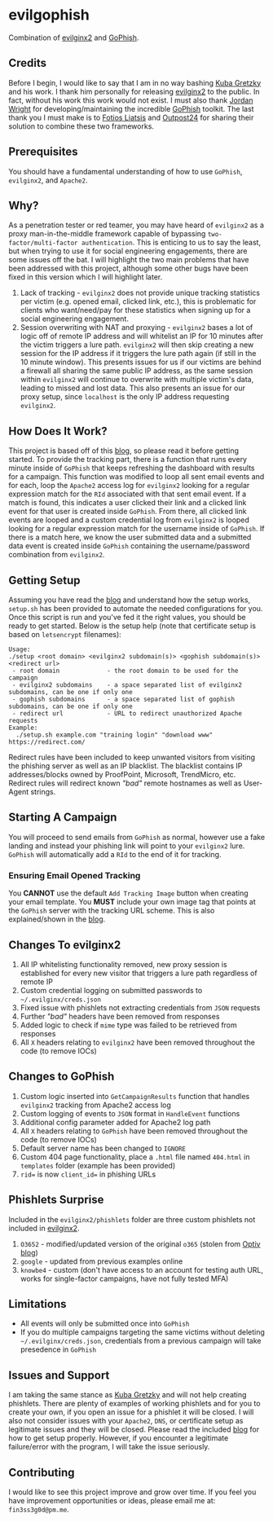 # evilgophish

Combination of [evilginx2](https://github.com/kgretzky/evilginx2) and [GoPhish](https://github.com/gophish/gophish).

## Credits

Before I begin, I would like to say that I am in no way bashing [Kuba Gretzky](https://github.com/kgretzky) and his work. I thank him personally for releasing [evilginx2](https://github.com/kgretzky/evilginx2) to the public. In fact, without his work this work would not exist. I must also thank [Jordan Wright](https://github.com/jordan-wright) for developing/maintaining the incredible [GoPhish](https://github.com/gophish/gophish) toolkit. The last thank you I must make is to [Fotios Liatsis](https://twitter.com/_wizard32?lang=en) and [Outpost24](https://outpost24.com/) for sharing their solution to combine these two frameworks.

## Prerequisites

You should have a fundamental understanding of how to use `GoPhish`, `evilginx2`, and `Apache2`.

## Why?

As a penetration tester or red teamer, you may have heard of `evilginx2` as a proxy man-in-the-middle framework capable of bypassing `two-factor/multi-factor authentication`. This is enticing to us to say the least, but when trying to use it for social engineering engagements, there are some issues off the bat. I will highlight the two main problems that have been addressed with this project, although some other bugs have been fixed in this version which I will highlight later.

1. Lack of tracking - `evilginx2` does not provide unique tracking statistics per victim (e.g. opened email, clicked link, etc.), this is problematic for clients who want/need/pay for these statistics when signing up for a social engineering engagement.
2. Session overwriting with NAT and proxying - `evilginx2` bases a lot of logic off of remote IP address and will whitelist an IP for 10 minutes after the victim triggers a lure path. `evilginx2` will then skip creating a new session for the IP address if it triggers the lure path again (if still in the 10 minute window). This presents issues for us if our victims are behind a firewall all sharing the same public IP address, as the same session within `evilginx2` will continue to overwrite with multiple victim's data, leading to missed and lost data. This also presents an issue for our proxy setup, since `localhost` is the only IP address requesting `evilginx2`.

## How Does It Work?

This project is based off of this [blog](https://outpost24.com/blog/Better-proxy-than-story), so please read it before getting started. To provide the tracking part, there is a function that runs every minute inside of `GoPhish` that keeps refreshing the dashboard with results for a campaign. This function was modified to loop all sent email events and for each, loop the `Apache2` access log for `evilginx2` looking for a regular expression match for the `RId` associated with that sent email event. If a match is found, this indicates a user clicked their link and a clicked link event for that user is created inside `GoPhish`. From there, all clicked link events are looped and a custom credential log from `evilginx2` is looped looking for a regular expression match for the username inside of `GoPhish`. If there is a match here, we know the user submitted data and a submitted data event is created inside `GoPhish` containing the username/password combination from `evilginx2`.

## Getting Setup

Assuming you have read the [blog](https://outpost24.com/blog/Better-proxy-than-story) and understand how the setup works, `setup.sh` has been provided to automate the needed configurations for you. Once this script is run and you've fed it the right values, you should be ready to get started. Below is the setup help (note that certificate setup is based on `letsencrypt` filenames):

```
Usage:
./setup <root domain> <evilginx2 subdomain(s)> <gophish subdomain(s)> <redirect url>
 - root domain             - the root domain to be used for the campaign
 - evilginx2 subdomains    - a space separated list of evilginx2 subdomains, can be one if only one
 - gophish subdomains      - a space separated list of gophish subdomains, can be one if only one
 - redirect url            - URL to redirect unauthorized Apache requests
Example:
  ./setup.sh example.com "training login" "download www" https://redirect.com/
```

Redirect rules have been included to keep unwanted visitors from visiting the phishing server as well as an IP blacklist. The blacklist contains IP addresses/blocks owned by ProofPoint, Microsoft, TrendMicro, etc. Redirect rules will redirect known *"bad"* remote hostnames as well as User-Agent strings.

## Starting A Campaign

You will proceed to send emails from `GoPhish` as normal, however use a fake landing and instead your phishing link will point to your `evilginx2` lure. `GoPhish` will automatically add a `RId` to the end of it for tracking.

### Ensuring Email Opened Tracking

You **CANNOT** use the default `Add Tracking Image` button when creating your email template. You **MUST** include your own image tag that points at the `GoPhish` server with the tracking URL scheme. This is also explained/shown in the [blog](https://outpost24.com/blog/Better-proxy-than-story).

## Changes To evilginx2

1. All IP whitelisting functionality removed, new proxy session is established for every new visitor that triggers a lure path regardless of remote IP
2. Custom credential logging on submitted passwords to `~/.evilginx/creds.json`
3. Fixed issue with phishlets not extracting credentials from `JSON` requests
4. Further *"bad"* headers have been removed from responses
5. Added logic to check if `mime` type was failed to be retrieved from responses
6. All `X` headers relating to `evilginx2` have been removed throughout the code (to remove IOCs)

## Changes to GoPhish

1. Custom logic inserted into `GetCampaignResults` function that handles `evilginx2` tracking from Apache2 access log
2. Custom logging of events to `JSON` format in `HandleEvent` functions
3. Additional config parameter added for Apache2 log path
4. All `X` headers relating to `GoPhish` have been removed throughout the code (to remove IOCs)
5. Default server name has been changed to `IGNORE`
6. Custom 404 page functionality, place a `.html` file named `404.html` in `templates` folder (example has been provided)
7. `rid=` is now `client_id=` in phishing URLs

## Phishlets Surprise

Included in the `evilginx2/phishlets` folder are three custom phishlets not included in [evilginx2](https://github.com/kgretzky/evilginx2). 

1. `O3652` - modified/updated version of the original `o365` (stolen from [Optiv blog](https://www.optiv.com/insights/source-zero/blog/spear-phishing-modern-platforms))
2. `google` - updated from previous examples online
3. `knowbe4` - custom (don't have access to an account for testing auth URL, works for single-factor campaigns, have not fully tested MFA)

## Limitations 

- All events will only be submitted once into `GoPhish`
- If you do multiple campaigns targeting the same victims without deleting `~/.evilginx/creds.json`, credentials from a previous campaign will take presedence in `GoPhish`

## Issues and Support

I am taking the same stance as [Kuba Gretzky](https://github.com/kgretzky) and will not help creating phishlets. There are plenty of examples of working phishlets and for you to create your own, if you open an issue for a phishlet it will be closed. I will also not consider issues with your `Apache2`, `DNS`, or certificate setup as legitimate issues and they will be closed. Please read the included [blog](https://outpost24.com/blog/Better-proxy-than-story) for how to get setup properly. However, if you encounter a legitimate failure/error with the program, I will take the issue seriously.

## Contributing

I would like to see this project improve and grow over time. If you feel you have improvement opportunities or ideas, please email me at: `fin3ss3g0d@pm.me`.